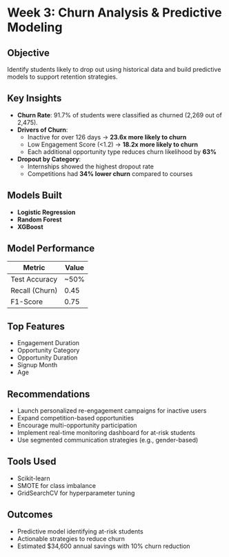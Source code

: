 # Week 3: Churn Analysis & Predictive Modeling

## Objective
Identify students likely to drop out using historical data and build predictive models to support retention strategies.

## Key Insights
- **Churn Rate**: 91.7% of students were classified as churned (2,269 out of 2,475).
- **Drivers of Churn**:
  - Inactive for over 126 days → **23.6x more likely to churn**
  - Low Engagement Score (<1.2) → **18.2x more likely to churn**
  - Each additional opportunity type reduces churn likelihood by **63%**
- **Dropout by Category**:
  - Internships showed the highest dropout rate
  - Competitions had **34% lower churn** compared to courses

## Models Built
- **Logistic Regression**
- **Random Forest**
- **XGBoost**

## Model Performance
| Metric       | Value     |
|--------------|-----------|
| Test Accuracy| ~50%      |
| Recall (Churn)| 0.45     |
| F1-Score     | 0.75      |

## Top Features
- Engagement Duration
- Opportunity Category
- Opportunity Duration
- Signup Month
- Age

## Recommendations
- Launch personalized re-engagement campaigns for inactive users
- Expand competition-based opportunities
- Encourage multi-opportunity participation
- Implement real-time monitoring dashboard for at-risk students
- Use segmented communication strategies (e.g., gender-based)

## Tools Used
- Scikit-learn
- SMOTE for class imbalance
- GridSearchCV for hyperparameter tuning

## Outcomes
- Predictive model identifying at-risk students
- Actionable strategies to reduce churn
- Estimated $34,600 annual savings with 10% churn reduction
